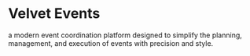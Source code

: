 # Velvet Events
a modern event coordination platform designed to simplify the planning, management, and execution of events with precision and style.

